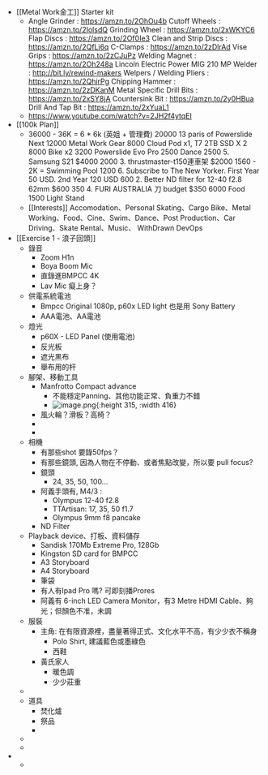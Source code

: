 - [[Metal Work金工]] Starter kit
	- Angle Grinder : https://amzn.to/2OhOu4b
	  Cutoff Wheels : https://amzn.to/2IolsdQ
	  Grinding Wheel : https://amzn.to/2xWKYC6
	  Flap Discs : https://amzn.to/2Of0Ie3
	  Clean and Strip Discs : https://amzn.to/2QfLi6q
	  C-Clamps : https://amzn.to/2zDlrAd
	  Vise Grips : https://amzn.to/2zCJuPz
	  Welding Magnet : https://amzn.to/2Oh248a
	  Lincoln Electric Power MIG 210 MP Welder : http://bit.ly/rewind-makers
	  Welpers / Welding Pliers : https://amzn.to/2QhirPg
	  Chipping Hammer : https://amzn.to/2zDKanM
	  Metal Specific Drill Bits : https://amzn.to/2xSY8jA
	  Countersink Bit : https://amzn.to/2y0HBua
	  Drill And Tap Bit : https://amzn.to/2xYuaL1
	- https://www.youtube.com/watch?v=2JH2f4ytqEI
- [[100k Plan]]
	- 36000	- 36K = 6 * 6k (英姐 + 管理費)
	  20000	13 paris of Powerslide Next
	  12000	Metal Work Gear
	  8000	Cloud Pod x1, T7 2TB SSD X 2
	  8000	Bike x2
	  3200	Powerslide Evo Pro
	  2500	Dance
	  2500	5. Samsung S21 $4000
	  2000	3. thrustmaster-t150連車架 $2000
	  1560	- 2K = Swimming Pool
	  1200	6. Subscribe to The New Yorker. First Year 50 USD. 2nd Year 120 USD
	  600	2. Better ND filter for 12-40 f2.8 62mm $600
	  350	4. FURI AUSTRALIA 刀 budget $350
	  6000	Food
	  1500	Light Stand
	- [[Interests]] Accomodation、Personal Skating、Cargo Bike、Metal Working、Food、Cine、Swim、Dance、Post Production、Car Driving、Skate Rental、Music、 WithDrawn DevOps
- [[Exercise 1 - 浪子回頭]]
	- 錄音
		- Zoom H1n
		- Boya Boom Mic
		- 直錄進BMPCC 4K
		- Lav  Mic 癡上身？
	- 供電系統電池
		- Bmpcc Original 1080p,  p60x LED light 也是用 Sony Battery
		- AAA電池、AA電池
	- 燈光
		- p60X - LED Panel  (使用電池)
		- 反光板
		- 遮光黑布
		- 舉布用的杆
	- 腳架、移動工具
		- Manfrotto Compact advance
			- 不能穩定Panning、其他功能正常、負重力不錯
			- ![image.png](../assets/image_1655886718445_0.png){:height 315, :width 416}
		- 風火輪？滑板？高椅？
		-
		-
	- 相機
		- 有那些shot 要錄50fps？
		- 有那些鏡頭, 因為人物在不停動、或者焦點改變，所以要 pull focus?
		- 鏡頭
			- 24, 35, 50, 100...
		- 阿義手頭有, M4/3 :
			- Olympus 12-40 f2.8
			- TTArtisan:   17, 35, 50 f1.7
			- Olympus 9mm f8 pancake
		- ND Filter
	- Playback device、打板、資料儲存
		- Sandisk 170Mb Extreme Pro, 128Gb
		- Kingston SD card for BMPCC
		- A3 Storyboard
		- A4 Storyboard
		- 筆袋
		- 有人有Ipad Pro 嗎? 可即刻播Prores
		- 阿義有 6-inch LED Camera Monitor，有3 Metre HDMI Cable、夠光；但顏色不准，未調
	- 服裝
		- 主角: 在有限資源裡，盡量著得正式、文化水平不高，有少少衣不稱身
			- Polo Shirt,  建議藍色或墨綠色
			- 西鞋
		- 黃氏家人
			- 暖色調
			- 少少莊重
	-
	- 道具
		- 焚化爐
		- 祭品
		-
	-
	-
-
	-